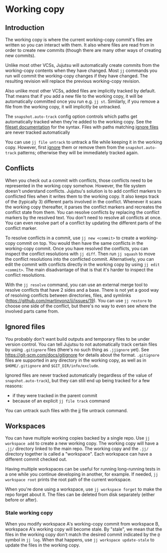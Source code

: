 # Working copy


## Introduction

The working copy is where the current working-copy commit's files are written so
you can interact with them. It also where files are read from in order to create
new commits (though there are many other ways of creating new commits).

Unlike most other VCSs, Jujutsu will automatically create commits from the
working-copy contents when they have changed. Most `jj` commands you run will
commit the working-copy changes if they have changed. The resulting revision
will replace the previous working-copy revision.

Also unlike most other VCSs, added files are implicitly tracked by default. That
means that if you add a new file to the working copy, it will be automatically
committed once you run e.g. `jj st`. Similarly, if you remove a file from the
working copy, it will implicitly be untracked.

The `snapshot.auto-track` config option controls which paths get automatically
tracked when they're added to the working copy. See the
[fileset documentation](filesets.md) for the syntax. Files with paths matching
[ignore files](#ignored-files) are never tracked automatically

You can use `jj file untrack` to untrack a file while keeping it in the working
copy. However, first [ignore](#ignored-files) them or remove them from the
`snapshot.auto-track` patterns; otherwise they will be immediately tracked again.


## Conflicts

When you check out a commit with conflicts, those conflicts need to be
represented in the working copy somehow. However, the file system doesn't
understand conflicts. Jujutsu's solution is to add conflict markers to
conflicted files when it writes them to the working copy. It also keeps track of
the (typically 3) different parts involved in the conflict. Whenever it scans
the working copy thereafter, it parses the conflict markers and recreates the
conflict state from them. You can resolve conflicts by replacing the conflict
markers by the resolved text. You don't need to resolve all conflicts at once.
You can even resolve part of a conflict by updating the different parts of the
conflict marker.

To resolve conflicts in a commit, use `jj new <commit>` to create a working-copy
commit on top. You would then have the same conflicts in the working-copy
commit. Once you have resolved the conflicts, you can inspect the conflict
resolutions with `jj diff`. Then run `jj squash` to move the conflict
resolutions into the conflicted commit. Alternatively, you can edit the commit
with conflicts directly in the working copy by using `jj edit <commit>`. The
main disadvantage of that is that it's harder to inspect the conflict
resolutions.

With the `jj resolve` command, you can use an external merge tool to resolve
conflicts that have 2 sides and a base.  There is not yet a good way of
resolving conflicts between directories, files, and symlinks
(https://github.com/martinvonz/jj/issues/19). You can use `jj restore` to choose
one side of the conflict, but there's no way to even see where the involved
parts came from.


## Ignored files

You probably don't want build outputs and temporary files to be under version
control. You can tell Jujutsu to not automatically track certain files by using
`.gitignore` files (there's no such thing as `.jjignore` yet).
See https://git-scm.com/docs/gitignore for details about the format.
`.gitignore` files are supported in any directory in the working copy, as well
as in `$HOME/.gitignore` and `$GIT_DIR/info/exclude`.

Ignored files are never tracked automatically (regardless of the value of
`snapshot.auto-track`), but they can still end up being tracked for a few reasons:

* if they were tracked in the parent commit
* because of an explicit `jj file track` command

You can untrack such files with the jj file untrack command.


## Workspaces

You can have multiple working copies backed by a single repo. Use 
`jj workspace add` to create a new working copy. The working copy will have a
`.jj/` directory linked to the main repo. The working copy and the `.jj/`
directory together is called a "workspace". Each workspace can have a different
commit checked out.

Having multiple workspaces can be useful for running long-running tests in a one
while you continue developing in another, for example. If needed,
`jj workspace root` prints the root path of the current workspace.

When you're done using a workspace, use `jj workspace forget` to make the repo
forget about it. The files can be deleted from disk separately (either before or
after).

### Stale working copy

When you modify workspace A's working-copy commit from workspace B, workspace
A's working copy will become stale. By "stale", we mean that the files in the
working copy don't match the desired commit indicated by the `@` symbol in
`jj log`. When that happens, use `jj workspace update-stale` to update the files
in the working copy.

